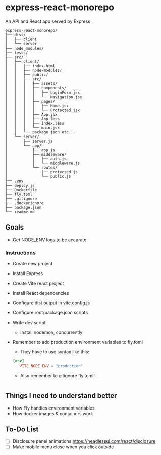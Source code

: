 # express-react-monorepo

An API and React app served by Express

```
express-react-monorepo/
├── dist/
│   ├── client
│   └── server
├── node_modules/
├── tests/
├── src/
│   ├── client/
│   │   ├── index.html
│   │   ├── node-modules/
│   │   ├── public/
│   │   ├── src/
│   │   │   ├── assets/
│   │   │   ├── components/
│   │   │   │   ├── LoginForm.jsx
│   │   │   │   └── Navigation.jsx
│   │   │   ├── pages/
│   │   │   │   ├── Home.jsx
│   │   │   │   └── Protected.jsx
│   │   │   ├── App.jsx
│   │   │   ├── App.less
│   │   │   ├── index.less
│   │   │   └── main.jsx
│   │   └── package.json etc...
│   └── server/
│       ├── server.js
│       └── app/
│           ├── app.js
│           ├── middleware/
│           │   ├── auth.js
│           │   └── middleware.js
│           └── routes/
│               ├── protected.js
│               └── public.js
├── .env
├── deploy.js
├── Dockerfile
├── fly.toml
├── .gitignore
├── .dockerignore
├── package.json
└── readme.md
```

## Goals

-  Get NODE_ENV logs to be accurate

### Instructions

-  Create new project
-  Install Express
-  Create Vite react project
-  Install React dependencies
-  Configure dist output in vite.config.js
-  Configure root/package.json scripts
-  Write dev script
   -  Install nodemon, concurrently
-  Remember to add production environment variables to fly.toml

   -  They have to use syntax like this:

   ```toml
   [env]
      VITE_NODE_ENV = "production"
   ```

   -  Also remember to gitignore fly.toml!

   ```

   ```

## Things I need to understand better

-  How Fly handles environment variables
-  How docker images & containers work

## To-Do List

-  [ ] Disclosure panel animations https://headlessui.com/react/disclosure
-  [ ] Make mobile menu close when you click outside

